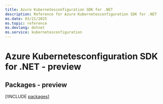 ```yaml
---
title: Azure Kubernetesconfiguration SDK for .NET
description: Reference for Azure Kubernetesconfiguration SDK for .NET
ms.date: 03/21/2025
ms.topic: reference
ms.devlang: dotnet
ms.service: kubernetesconfiguration
---
```

# Azure Kubernetesconfiguration SDK for .NET - preview
## Packages - preview
[!INCLUDE [packages](kubernetesconfiguration-index.md)]